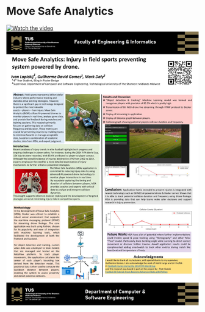 # Move Safe Analytics
[![Watch the video](https://img.youtube.com/vi/GkJGlxdCVFE/hqdefault.jpg)](https://youtu.be/GkJGlxdCVFE)
![image](https://raw.githubusercontent.com/IvanLapickij/MoveSafe_Analytics/refs/heads/main/images/Poster.jpg.jpg)

